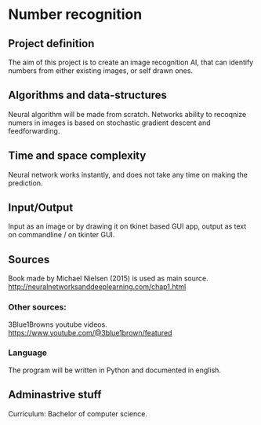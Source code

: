 # Number recognition

## Project definition
The aim of this project is to create an image recognition AI, that can identify numbers from either existing images, or self drawn ones.

## Algorithms and data-structures
Neural algorithm will be made from scratch. Networks ability to recoqnize numers in images is based on stochastic gradient descent and feedforwarding.

## Time and space complexity
Neural network works instantly, and does not take any time on making the prediction.

## Input/Output
Input as an image or by drawing it on tkinet based GUI app, output as text on commandline / on tkinter GUI.

## Sources
Book made by Michael Nielsen (2015) is used as main source.
http://neuralnetworksanddeeplearning.com/chap1.html

### Other sources:
3Blue1Browns youtube videos.
https://www.youtube.com/@3blue1brown/featured

### Language
The program will be written in Python and documented in english.

## Adminastrive stuff
Curriculum: Bachelor of computer science.

